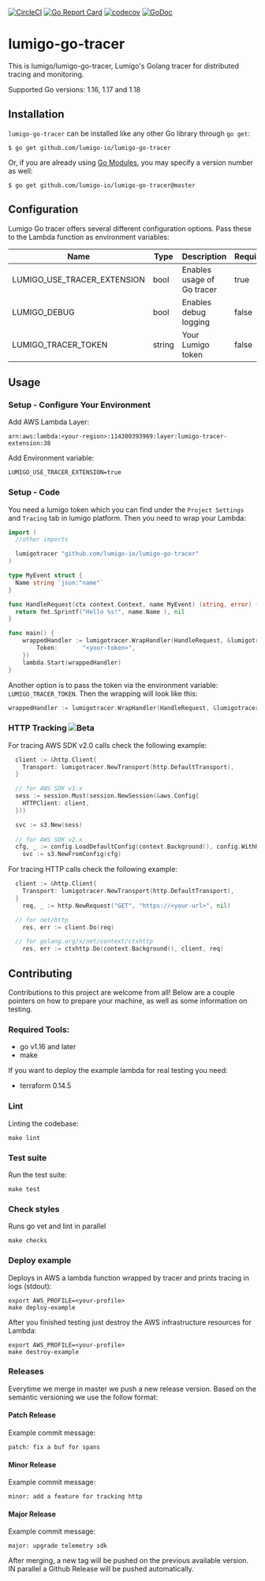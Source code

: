 [![CircleCI](https://circleci.com/gh/lumigo-io/lumigo-go-tracer/tree/master.svg?style=svg&circle-token=57743ad287dcba62c92f315898af5d20ac3f1569)](https://circleci.com/gh/lumigo-io/lumigo-go-tracer/tree/master)
[![Go Report Card](https://goreportcard.com/badge/github.com/lumigo-io/lumigo-go-tracer)](https://goreportcard.com/report/github.com/lumigo-io/lumigo-go-tracer)
[![codecov](https://codecov.io/gh/lumigo-io/lumigo-go-tracer/branch/master/graph/badge.svg?token=BOtQ9Myp1t)](https://codecov.io/gh/lumigo-io/lumigo-go-tracer)
[![GoDoc](https://godoc.org/github.com/lumigo-io/lumigo-go-tracer?status.svg)](https://godoc.org/github.com/lumigo-io/lumigo-go-tracer)

# lumigo-go-tracer

This is lumigo/lumigo-go-tracer, Lumigo's Golang tracer for distributed tracing and monitoring.

Supported Go versions: 1.16, 1.17 and 1.18

## Installation

`lumigo-go-tracer` can be installed like any other Go library through `go get`:

```console
$ go get github.com/lumigo-io/lumigo-go-tracer
```

Or, if you are already using
[Go Modules](https://github.com/golang/go/wiki/Modules), you may specify a
version number as well:

```console
$ go get github.com/lumigo-io/lumigo-go-tracer@master
```

## Configuration
Lumigo Go tracer offers several different configuration options. Pass these to the Lambda function as environment variables:


| Name                         | Type   | Description                | Required          |
|------------------------------|--------|----------------------------|-------------------|
| LUMIGO_USE_TRACER_EXTENSION  | bool   | Enables usage of Go tracer | true              |
| LUMIGO_DEBUG                 | bool   | Enables debug logging      | false             |
| LUMIGO_TRACER_TOKEN          | string | Your Lumigo token          | false             |

## Usage
### Setup - Configure Your Environment

Add AWS Lambda Layer:
```
arn:aws:lambda:<your-region>:114300393969:layer:lumigo-tracer-extension:38
```

Add Environment variable:
```
LUMIGO_USE_TRACER_EXTENSION=true
```

### Setup - Code

You need a lumigo token which you can find under the `Project Settings` and `Tracing` tab in lumigo platform. Then you need to wrap your Lambda:

```go
import (
  //other imports

  lumigotracer "github.com/lumigo-io/lumigo-go-tracer"
)

type MyEvent struct {
  Name string `json:"name"`
}

func HandleRequest(ctx context.Context, name MyEvent) (string, error) {
  return fmt.Sprintf("Hello %s!", name.Name ), nil
}

func main() {
	wrappedHandler := lumigotracer.WrapHandler(HandleRequest, &lumigotracer.Config{
		Token:       "<your-token>",
	})
	lambda.Start(wrappedHandler)
}
```

Another option is to pass the token via the environment variable: `LUMIGO_TRACER_TOKEN`.
Then the wrapping will look like this:

```go
wrappedHandler := lumigotracer.WrapHandler(HandleRequest, &lumigotracer.Config{})
```

### HTTP Tracking ![Beta](https://img.shields.io/badge/-Beta-red) 

For tracing AWS SDK v2.0 calls check the following example:

```go
  client := &http.Client{
    Transport: lumigotracer.NewTransport(http.DefaultTransport),
  }

  // for AWS SDK v1.x
  sess := session.Must(session.NewSession(&aws.Config{
    HTTPClient: client,
  }))

  svc := s3.New(sess)
  
  // for AWS SDK v2.x
  cfg, _ := config.LoadDefaultConfig(context.Background(), config.WithHTTPClient(client))
	svc := s3.NewFromConfig(cfg)

```

For tracing HTTP calls check the following example:

```go
  client := &http.Client{
    Transport: lumigotracer.NewTransport(http.DefaultTransport),
  }
	req, _ := http.NewRequest("GET", "https://<your-url>", nil)

  // for net/http
	res, err := client.Do(req)

  // for golang.org/x/net/context/ctxhttp
	res, err := ctxhttp.Do(context.Background(), client, req)
```


## Contributing
Contributions to this project are welcome from all! Below are a couple pointers on how to prepare your machine, as well as some information on testing.

### Required Tools:
- go v1.16 and later
- make

If you want to deploy the example lambda for real testing you need: 
- terraform 0.14.5

### Lint

Linting the codebase:
```
make lint
```

### Test suite

Run the test suite:
```
make test
```

### Check styles

Runs go vet and lint in parallel

```
make checks
```

### Deploy example

Deploys in AWS a lambda function wrapped by tracer and prints tracing in logs (stdout):

```
export AWS_PROFILE=<your-profile>
make deploy-example
```

After you finished testing just destroy the AWS infrastructure resources for Lambda:

```
export AWS_PROFILE=<your-profile>
make destroy-example
```

### Releases

Everytime we merge in master we push a new release version. Based on the semantic versioning
we use the follow format:

#### Patch Release

Example commit message:

`patch: fix a buf for spans`

#### Minor Release

Example commit message:

`minor: add a feature for tracking http`

#### Major Release

Example commit message:

`major: upgrade telemetry sdk`

After merging, a new tag will be pushed on the previous available version. IN parallel a Github Release will be pushed automatically.


